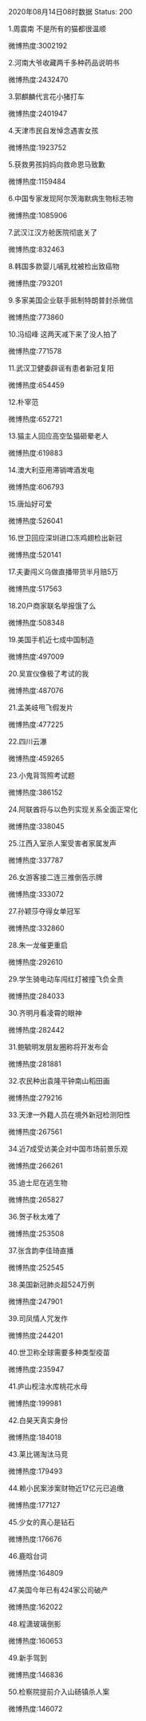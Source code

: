 2020年08月14日08时数据
Status: 200

1.周震南 不是所有的猫都很温顺

微博热度:3002192

2.河南大爷收藏两千多种药品说明书

微博热度:2432470

3.郭麒麟代言花小猪打车

微博热度:2401947

4.天津市民自发悼念遇害女孩

微博热度:1923752

5.获救男孩妈妈向救命恩马致歉

微博热度:1159484

6.中国专家发现阿尔茨海默病生物标志物

微博热度:1085906

7.武汉江汉方舱医院彻底关了

微博热度:832463

8.韩国多款婴儿哺乳枕被检出致癌物

微博热度:793201

9.多家美国企业联手抵制特朗普封杀微信

微博热度:773860

10.冯绍峰 这两天减下来了没人拍了

微博热度:771578

11.武汉卫健委辟谣有患者新冠复阳

微博热度:654459

12.朴宰范

微博热度:652721

13.猫主人回应高空坠猫砸晕老人

微博热度:619883

14.澳大利亚用滞销啤酒发电

微博热度:606793

15.唐灿好可爱

微博热度:526041

16.世卫回应深圳进口冻鸡翅检出新冠

微博热度:520141

17.夫妻闯义乌做直播带货半月赔5万

微博热度:517563

18.20户商家联名举报饿了么

微博热度:508348

19.美国手机近七成中国制造

微博热度:497009

20.吴宣仪像极了考试的我

微博热度:487076

21.孟美岐甩飞假发片

微博热度:477225

22.四川云瀑

微博热度:459265

23.小鬼背驾照考试题

微博热度:386152

24.阿联酋将与以色列实现关系全面正常化

微博热度:338045

25.江西入室杀人案受害者家属发声

微博热度:337787

26.女游客接二连三推倒告示牌

微博热度:333072

27.孙颖莎夺得女单冠军

微博热度:332860

28.朱一龙催更重启

微博热度:292610

29.学生骑电动车闯红灯被撞飞负全责

微博热度:284033

30.齐明月看凌霄的眼神

微博热度:282442

31.鲍毓明发朋友圈称将开发布会

微博热度:281881

32.农民种出袁隆平钟南山稻田画

微博热度:279216

33.天津一外籍人员在境外新冠检测阳性

微博热度:267561

34.近7成受访美企对中国市场前景乐观

微博热度:266261

35.迪士尼在逃生物

微博热度:265827

36.贺子秋太难了

微博热度:253508

37.张含韵李佳琦直播

微博热度:252545

38.美国新冠肺炎超524万例

微博热度:247901

39.司凤情人咒发作

微博热度:244201

40.世卫称全球需要多种类型疫苗

微博热度:235947

41.庐山枧洼水库桃花水母

微博热度:199981

42.白昊天真实身份

微博热度:184018

43.莱比锡淘汰马竞

微博热度:179493

44.赖小民案涉案财物近17亿元已追缴

微博热度:177127

45.少女的真心是钻石

微博热度:176676

46.鹿晗台词

微博热度:164809

47.美国今年已有424家公司破产

微博热度:162022

48.程潇玻璃倒影

微博热度:160653

49.新手驾到

微博热度:146836

50.检察院提前介入山砀镇杀人案

微博热度:146072

